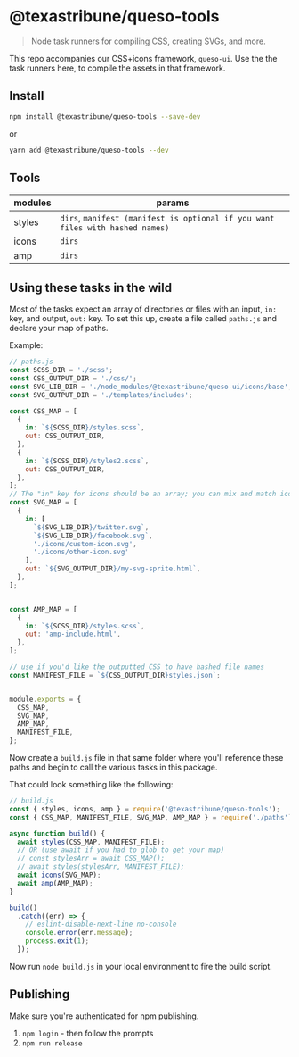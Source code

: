 # @texastribune/queso-tools
> Node task runners for compiling CSS, creating SVGs, and more.

This repo accompanies our CSS+icons framework, `queso-ui`. Use the the task runners here, to compile the assets in that framework.


## Install

```sh
npm install @texastribune/queso-tools --save-dev
```
or

```sh
yarn add @texastribune/queso-tools --dev
```


## Tools
| modules     | params    |
| ----------- | ----------|
| styles      | `dirs`, `manifest (manifest is optional if you want files with hashed names)`|
| icons       | `dirs`    |
| amp         | `dirs`    |




## Using these tasks in the wild

Most of the tasks expect an array of directories or files with an input, `in:` key, and output, `out:` key.
To set this up, create a file called `paths.js` and declare your map of paths.

Example:

```js
// paths.js
const SCSS_DIR = './scss';
const CSS_OUTPUT_DIR = './css/';
const SVG_LIB_DIR = './node_modules/@texastribune/queso-ui/icons/base';
const SVG_OUTPUT_DIR = './templates/includes';

const CSS_MAP = [
  {
    in: `${SCSS_DIR}/styles.scss`,
    out: CSS_OUTPUT_DIR,
  },
  {
    in: `${SCSS_DIR}/styles2.scss`,
    out: CSS_OUTPUT_DIR,
  },
];
// The "in" key for icons should be an array; you can mix and match icons from @texastribune/queso-ui and some stored locally
const SVG_MAP = [
  {
    in: [
      `${SVG_LIB_DIR}/twitter.svg`,
      `${SVG_LIB_DIR}/facebook.svg`,
      './icons/custom-icon.svg',
      './icons/other-icon.svg'
    ],
    out: `${SVG_OUTPUT_DIR}/my-svg-sprite.html`,
  },
];


const AMP_MAP = [
  {
    in: `${SCSS_DIR}/styles.scss`,
    out: 'amp-include.html',
  },
];

// use if you'd like the outputted CSS to have hashed file names
const MANIFEST_FILE = `${CSS_OUTPUT_DIR}styles.json`;


module.exports = {
  CSS_MAP,
  SVG_MAP,
  AMP_MAP,
  MANIFEST_FILE,
};

```

Now create a `build.js` file in that same folder where you'll reference these paths and begin to call the various tasks in this package.

That could look something like the following:

```js
// build.js
const { styles, icons, amp } = require('@texastribune/queso-tools');
const { CSS_MAP, MANIFEST_FILE, SVG_MAP, AMP_MAP } = require('./paths');

async function build() {
  await styles(CSS_MAP, MANIFEST_FILE);
  // OR (use await if you had to glob to get your map)
  // const stylesArr = await CSS_MAP();
  // await styles(stylesArr, MANIFEST_FILE);
  await icons(SVG_MAP);
  await amp(AMP_MAP);
}

build()
  .catch((err) => {
    // eslint-disable-next-line no-console
    console.error(err.message);
    process.exit(1);
  });

```
Now run `node build.js` in your local environment to fire the build script.

## Publishing

Make sure you're authenticated for npm publishing.

1. `npm login` - then follow the prompts
2. `npm run release`